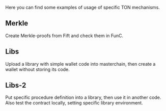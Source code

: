 Here you can find some examples of usage of specific TON mechanisms.

## Merkle 
Create Merkle-proofs from Fift and check them in FunC.

## Libs
Upload a library with simple wallet code into masterchain, then create a wallet without storing its code.

## Libs-2 
Put specific procedure definition into a library, then use it in another code. Also test the contract locally, setting specific library environment.
